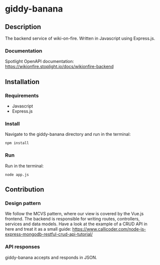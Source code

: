 # giddy-banana
## Description
The backend service of wiki-on-fire. Written in Javascript using Express.js.

### Documentation
Spotlight OpenAPI documentation: https://wikionfire.stoplight.io/docs/wikionfire-backend
## Installation
### Requirements
* Javascript
* Express.js

### Install
Navigate to the giddy-banana directory and run in the terminal:
```
npm install
```

### Run
Run in the terminal:
```
node app.js
```

## Contribution
### Design pattern
We follow the MCVS pattern, where our view is covered by the Vue.js frontend. The backend is responsible for writing routes, controllers, services and data models. Have a look at the example of a CRUD API in here and treat it as a small guide: https://www.callicoder.com/node-js-express-mongodb-restful-crud-api-tutorial/

### API responses
giddy-banana accepts and responds in JSON.
